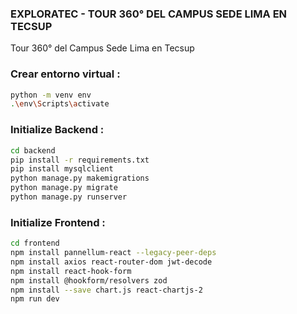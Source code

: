 ### EXPLORATEC - TOUR 360° DEL CAMPUS SEDE LIMA EN TECSUP

Tour 360° del Campus Sede Lima en Tecsup

### Crear entorno virtual :

```sh
python -m venv env
.\env\Scripts\activate
```

### Initialize Backend :

```sh
cd backend
pip install -r requirements.txt
pip install mysqlclient
python manage.py makemigrations
python manage.py migrate
python manage.py runserver
```


### Initialize Frontend :

```sh
cd frontend
npm install pannellum-react --legacy-peer-deps
npm install axios react-router-dom jwt-decode
npm install react-hook-form
npm install @hookform/resolvers zod
npm install --save chart.js react-chartjs-2
npm run dev
```



